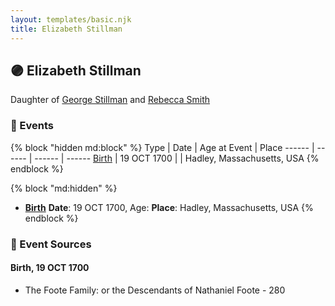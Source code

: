 ```yaml
---
layout: templates/basic.njk
title: Elizabeth Stillman
---
```

## 🟣 Elizabeth Stillman

Daughter of [George Stillman](/people/6/67040632) and [Rebecca Smith](/people/7/76162584)

### 📆 Events

{% block "hidden md:block" %}
Type | Date | Age at Event | Place
------ | ------ | ------ | ------
[Birth](#event-event-2) | 19 OCT 1700 |  | Hadley, Massachusetts, USA
{% endblock %}

{% block "md:hidden" %}
- **[Birth](#event-event-2)**
**Date**: 19 OCT 1700, Age:
**Place**: Hadley, Massachusetts, USA
{% endblock %}

### 📰 Event Sources

#### <a id="event-event-2"></a> Birth, 19 OCT 1700
* The Foote Family: or the Descendants of Nathaniel Foote  - 280